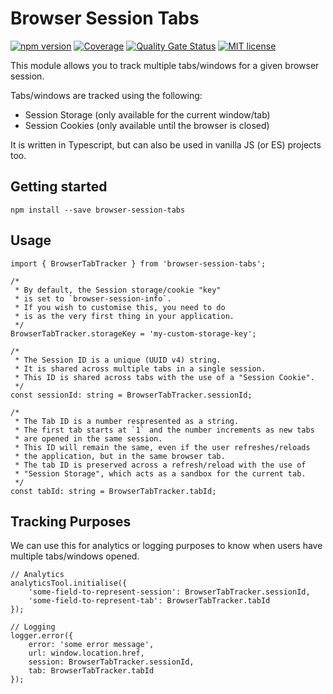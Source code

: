 # Browser Session Tabs

[![npm version](https://badge.fury.io/js/browser-session-tabs.svg)](https://badge.fury.io/js/browser-session-tabs) [![Coverage](https://sonarcloud.io/api/project_badges/measure?project=pureartisan_browser-session-tabs&metric=coverage)](https://sonarcloud.io/dashboard?id=pureartisan_browser-session-tabs) [![Quality Gate Status](https://sonarcloud.io/api/project_badges/measure?project=pureartisan_browser-session-tabs&metric=alert_status)](https://sonarcloud.io/dashboard?id=pureartisan_browser-session-tabs) [![MIT license](https://img.shields.io/badge/License-MIT-blue.svg)](https://lbesson.mit-license.org/)

This module allows you to track multiple tabs/windows for a given browser session.

Tabs/windows are tracked using the following:
- Session Storage (only available for the current window/tab)
- Session Cookies (only available until the browser is closed)

It is written in Typescript, but can also be used in vanilla JS (or ES) projects too.

## Getting started

```
npm install --save browser-session-tabs
```

## Usage

```
import { BrowserTabTracker } from 'browser-session-tabs';

/*
 * By default, the Session storage/cookie "key"
 * is set to `browser-session-info`.
 * If you wish to customise this, you need to do
 * is as the very first thing in your application.
 */
BrowserTabTracker.storageKey = 'my-custom-storage-key';

/*
 * The Session ID is a unique (UUID v4) string.
 * It is shared across multiple tabs in a single session.
 * This ID is shared across tabs with the use of a "Session Cookie".
 */
const sessionId: string = BrowserTabTracker.sessionId;

/*
 * The Tab ID is a number respresented as a string.
 * The first tab starts at `1` and the number increments as new tabs
 * are opened in the same session.
 * This ID will remain the same, even if the user refreshes/reloads
 * the application, but in the same browser tab.
 * The tab ID is preserved across a refresh/reload with the use of
 * "Session Storage", which acts as a sandbox for the current tab.
 */
const tabId: string = BrowserTabTracker.tabId;

```

## Tracking Purposes

We can use this for analytics or logging purposes to know when users have multiple tabs/windows opened.

```
// Analytics
analyticsTool.initialise({
    'some-field-to-represent-session': BrowserTabTracker.sessionId,
    'some-field-to-represent-tab': BrowserTabTracker.tabId
});

// Logging
logger.error({
    error: 'some error message',
    url: window.location.href,
    session: BrowserTabTracker.sessionId,
    tab: BrowserTabTracker.tabId
});
```